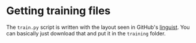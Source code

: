 Getting training files
======================

The `train.py` script is written with the layout seen in GitHub's [linguist](https://github.com/github/linguist/tree/master/samples). You can basically just download that and put it in the `training` folder.
